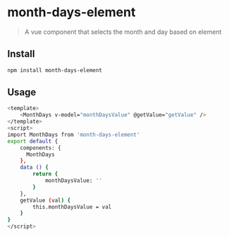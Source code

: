 # month-days-element

> A vue component that selects the month and day based on element

## Install

```bash
npm install month-days-element
```

## Usage

```bash
<template>
	<MonthDays v-model="monthDaysValue" @getValue="getValue" />
</template>
<script>
import MonthDays from 'month-days-element'
export default {
	components: {
	  MonthDays
	},
	data () {
		return {
			monthDaysValue: ''
		}
	},
	getValue (val) {
		this.monthDaysValue = val
	}
}
</script>
```

